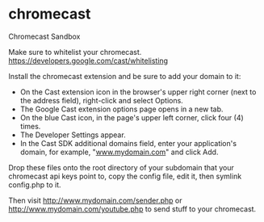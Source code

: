 chromecast
==========

Chromecast Sandbox

Make sure to whitelist your chromecast. https://developers.google.com/cast/whitelisting

Install the chromecast extension and be sure to add your domain to it:

* On the Cast extension icon in the browser's upper right corner (next to the address field), right-click and select Options.
* The Google Cast extension options page opens in a new tab.
* On the blue Cast icon, in the page's upper left corner, click four (4) times.
* The Developer Settings appear.
* In the Cast SDK additional domains field, enter your application's domain, for example, "www.mydomain.com" and click Add.

Drop these files onto the root directory of your subdomain that your chromecast api keys point to, copy the config file, edit it, then symlink config.php to it.

Then visit http://www.mydomain.com/sender.php or http://www.mydomain.com/youtube.php to send stuff to your chromecast.

